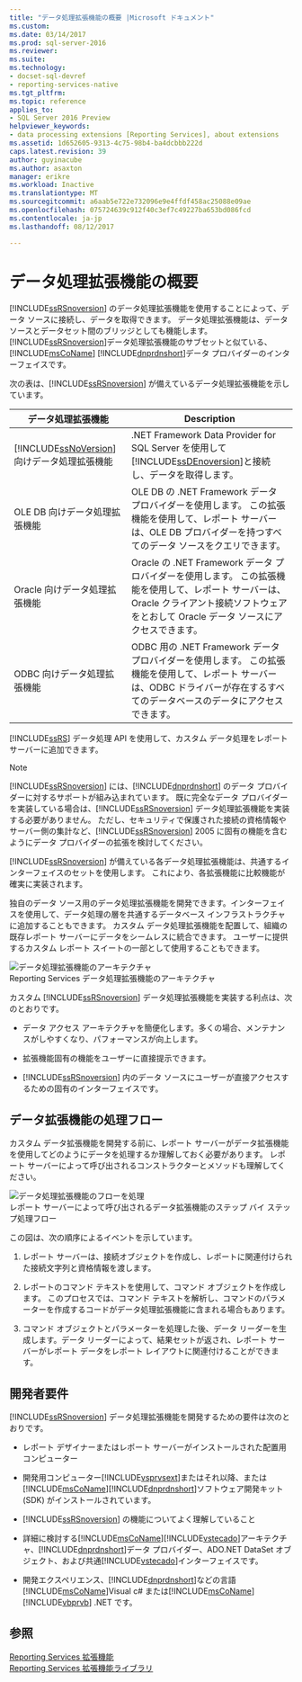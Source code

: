```yaml
---
title: "データ処理拡張機能の概要 |Microsoft ドキュメント"
ms.custom: 
ms.date: 03/14/2017
ms.prod: sql-server-2016
ms.reviewer: 
ms.suite: 
ms.technology:
- docset-sql-devref
- reporting-services-native
ms.tgt_pltfrm: 
ms.topic: reference
applies_to:
- SQL Server 2016 Preview
helpviewer_keywords:
- data processing extensions [Reporting Services], about extensions
ms.assetid: 1d652605-9313-4c75-98b4-ba4dcbbb222d
caps.latest.revision: 39
author: guyinacube
ms.author: asaxton
manager: erikre
ms.workload: Inactive
ms.translationtype: MT
ms.sourcegitcommit: a6aab5e722e732096e9e4ffdf458ac25088e09ae
ms.openlocfilehash: 075724639c912f40c3ef7c49227ba653bd086fcd
ms.contentlocale: ja-jp
ms.lasthandoff: 08/12/2017

---
```

# <a name="data-processing-extensions-overview"></a>データ処理拡張機能の概要
  [!INCLUDE[ssRSnoversion](../../../includes/ssrsnoversion-md.md)] のデータ処理拡張機能を使用することによって、データ ソースに接続し、データを取得できます。 データ処理拡張機能は、データ ソースとデータセット間のブリッジとしても機能します。 [!INCLUDE[ssRSnoversion](../../../includes/ssrsnoversion-md.md)]データ処理拡張機能のサブセットと似ている、 [!INCLUDE[msCoName](../../../includes/msconame-md.md)] [!INCLUDE[dnprdnshort](../../../includes/dnprdnshort-md.md)]データ プロバイダーのインターフェイスです。  
  
 次の表は、[!INCLUDE[ssRSnoversion](../../../includes/ssrsnoversion-md.md)] が備えているデータ処理拡張機能を示しています。  
  
|データ処理拡張機能|Description|  
|-------------------------------|-----------------|  
|[!INCLUDE[ssNoVersion](../../../includes/ssnoversion-md.md)] 向けデータ処理拡張機能|.NET Framework Data Provider for SQL Server を使用して [!INCLUDE[ssDEnoversion](../../../includes/ssdenoversion-md.md)]と接続し、データを取得します。|  
|OLE DB 向けデータ処理拡張機能|OLE DB の .NET Framework データ プロバイダーを使用します。 この拡張機能を使用して、レポート サーバーは、OLE DB プロバイダーを持つすべてのデータ ソースをクエリできます。|  
|Oracle 向けデータ処理拡張機能|Oracle の .NET Framework データ プロバイダーを使用します。 この拡張機能を使用して、レポート サーバーは、Oracle クライアント接続ソフトウェアをとおして Oracle データ ソースにアクセスできます。|  
|ODBC 向けデータ処理拡張機能|ODBC 用の .NET Framework データ プロバイダーを使用します。 この拡張機能を使用して、レポート サーバーは、ODBC ドライバーが存在するすべてのデータベースのデータにアクセスできます。|  
  
 [!INCLUDE[ssRS](../../../includes/ssrs-md.md)] データ処理 API を使用して、カスタム データ処理をレポート サーバーに追加できます。  
  
> [!NOTE]  
>  [!INCLUDE[ssRSnoversion](../../../includes/ssrsnoversion-md.md)] には、[!INCLUDE[dnprdnshort](../../../includes/dnprdnshort-md.md)] のデータ プロバイダーに対するサポートが組み込まれています。 既に完全なデータ プロバイダーを実装している場合は、[!INCLUDE[ssRSnoversion](../../../includes/ssrsnoversion-md.md)] データ処理拡張機能を実装する必要がありません。 ただし、セキュリティで保護された接続の資格情報やサーバー側の集計など、[!INCLUDE[ssRSnoversion](../../../includes/ssrsnoversion-md.md)] 2005 に固有の機能を含むようにデータ プロバイダーの拡張を検討してください。  
  
 [!INCLUDE[ssRSnoversion](../../../includes/ssrsnoversion-md.md)] が備えている各データ処理拡張機能は、共通するインターフェイスのセットを使用します。 これにより、各拡張機能に比較機能が確実に実装されます。  
  
 独自のデータ ソース用のデータ処理拡張機能を開発できます。インターフェイスを使用して、データ処理の層を共通するデータベース インフラストラクチャに追加することもできます。 カスタム データ処理拡張機能を配置して、組織の既存レポート サーバーにデータをシームレスに統合できます。 ユーザーに提供するカスタム レポート スイートの一部として使用することもできます。  
  
 ![データ処理拡張機能のアーキテクチャ](../../../reporting-services/extensions/data-processing/media/bk-dataprocess-extensions.gif "データ処理拡張機能のアーキテクチャ")  
Reporting Services データ処理拡張機能のアーキテクチャ  
  
 カスタム [!INCLUDE[ssRSnoversion](../../../includes/ssrsnoversion-md.md)] データ処理拡張機能を実装する利点は、次のとおりです。  
  
-   データ アクセス アーキテクチャを簡便化します。多くの場合、メンテナンスがしやすくなり、パフォーマンスが向上します。  
  
-   拡張機能固有の機能をユーザーに直接提示できます。  
  
-   [!INCLUDE[ssRSnoversion](../../../includes/ssrsnoversion-md.md)] 内のデータ ソースにユーザーが直接アクセスするための固有のインターフェイスです。  
  
## <a name="data-extension-process-flow"></a>データ拡張機能の処理フロー  
 カスタム データ拡張機能を開発する前に、レポート サーバーがデータ拡張機能を使用してどのようにデータを処理するか理解しておく必要があります。 レポート サーバーによって呼び出されるコンストラクターとメソッドも理解してください。  
  
 ![データ処理拡張機能のフローを処理](../../../reporting-services/extensions/data-processing/media/bk-ext-01.gif "プロセス フロー データ処理拡張機能")  
レポート サーバーによって呼び出されるデータ拡張機能のステップ バイ ステップ処理フロー  
  
 この図は、次の順序によるイベントを示しています。  
  
1.  レポート サーバーは、接続オブジェクトを作成し、レポートに関連付けられた接続文字列と資格情報を渡します。  
  
2.  レポートのコマンド テキストを使用して、コマンド オブジェクトを作成します。 このプロセスでは、コマンド テキストを解析し、コマンドのパラメーターを作成するコードがデータ処理拡張機能に含まれる場合もあります。  
  
3.  コマンド オブジェクトとパラメーターを処理した後、データ リーダーを生成します。データ リーダーによって、結果セットが返され、レポート サーバーがレポート データをレポート レイアウトに関連付けることができます。  
  
## <a name="developer-requirements"></a>開発者要件  
 [!INCLUDE[ssRSnoversion](../../../includes/ssrsnoversion-md.md)] データ処理拡張機能を開発するための要件は次のとおりです。  
  
-   レポート デザイナーまたはレポート サーバーがインストールされた配置用コンピューター  
  
-   開発用コンピューター[!INCLUDE[vsprvsext](../../../includes/vsprvsext-md.md)]またはそれ以降、または[!INCLUDE[msCoName](../../../includes/msconame-md.md)][!INCLUDE[dnprdnshort](../../../includes/dnprdnshort-md.md)]ソフトウェア開発キット (SDK) がインストールされています。  
  
-   [!INCLUDE[ssRSnoversion](../../../includes/ssrsnoversion-md.md)] の機能についてよく理解していること  
  
-   詳細に検討する[!INCLUDE[msCoName](../../../includes/msconame-md.md)][!INCLUDE[vstecado](../../../includes/vstecado-md.md)]アーキテクチャ、[!INCLUDE[dnprdnshort](../../../includes/dnprdnshort-md.md)]データ プロバイダー、ADO.NET DataSet オブジェクト、および共通[!INCLUDE[vstecado](../../../includes/vstecado-md.md)]インターフェイスです。  
  
-   開発エクスペリエンス、[!INCLUDE[dnprdnshort](../../../includes/dnprdnshort-md.md)]などの言語[!INCLUDE[msCoName](../../../includes/msconame-md.md)]Visual c# または[!INCLUDE[msCoName](../../../includes/msconame-md.md)] [!INCLUDE[vbprvb](../../../includes/vbprvb-md.md)] .NET です。  
  
## <a name="see-also"></a>参照  
 [Reporting Services 拡張機能](../../../reporting-services/extensions/reporting-services-extensions.md)   
 [Reporting Services 拡張機能ライブラリ](../../../reporting-services/extensions/reporting-services-extension-library.md)  
  
  

